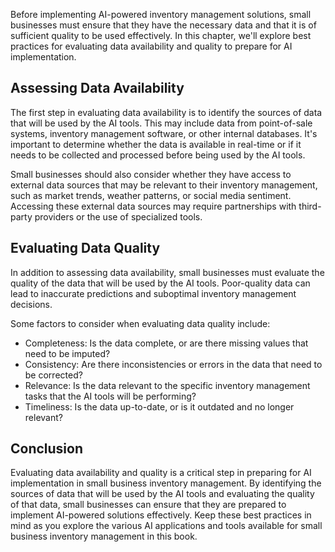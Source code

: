 
Before implementing AI-powered inventory management solutions, small businesses must ensure that they have the necessary data and that it is of sufficient quality to be used effectively. In this chapter, we'll explore best practices for evaluating data availability and quality to prepare for AI implementation.

Assessing Data Availability
---------------------------

The first step in evaluating data availability is to identify the sources of data that will be used by the AI tools. This may include data from point-of-sale systems, inventory management software, or other internal databases. It's important to determine whether the data is available in real-time or if it needs to be collected and processed before being used by the AI tools.

Small businesses should also consider whether they have access to external data sources that may be relevant to their inventory management, such as market trends, weather patterns, or social media sentiment. Accessing these external data sources may require partnerships with third-party providers or the use of specialized tools.

Evaluating Data Quality
-----------------------

In addition to assessing data availability, small businesses must evaluate the quality of the data that will be used by the AI tools. Poor-quality data can lead to inaccurate predictions and suboptimal inventory management decisions.

Some factors to consider when evaluating data quality include:

* Completeness: Is the data complete, or are there missing values that need to be imputed?
* Consistency: Are there inconsistencies or errors in the data that need to be corrected?
* Relevance: Is the data relevant to the specific inventory management tasks that the AI tools will be performing?
* Timeliness: Is the data up-to-date, or is it outdated and no longer relevant?

Conclusion
----------

Evaluating data availability and quality is a critical step in preparing for AI implementation in small business inventory management. By identifying the sources of data that will be used by the AI tools and evaluating the quality of that data, small businesses can ensure that they are prepared to implement AI-powered solutions effectively. Keep these best practices in mind as you explore the various AI applications and tools available for small business inventory management in this book.

